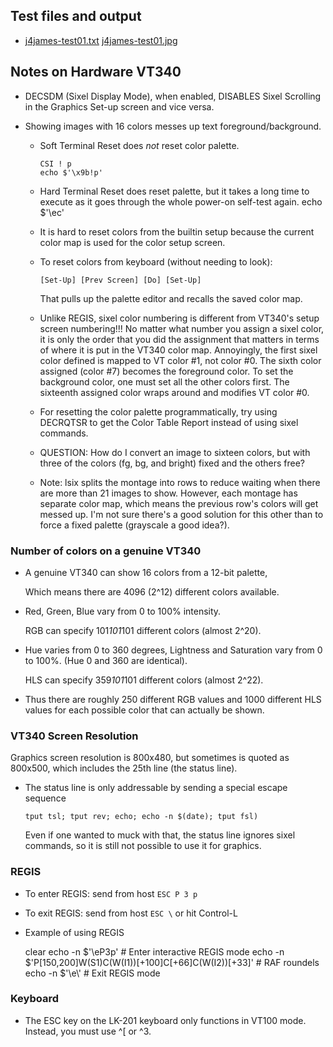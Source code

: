 ## Test files and output

* [j4james-test01.txt](j4james-test01.txt)
  [j4james-test01.jpg](j4james-test01.jpg)

## Notes on Hardware VT340 

* DECSDM (Sixel Display Mode), when enabled, DISABLES Sixel Scrolling
  in the Graphics Set-up screen and vice versa.

* Showing images with 16 colors messes up text foreground/background. 

  * Soft Terminal Reset does *not* reset color palette.

        CSI ! p
        echo $'\x9b!p'

  * Hard Terminal Reset does reset palette, but it takes a long time to
    execute as it goes through the whole power-on self-test again.
    echo $'\ec'

  * It is hard to reset colors from the builtin setup because the
    current color map is used for the color setup screen.

  * To reset colors from keyboard (without needing to look):

        [Set-Up] [Prev Screen] [Do] [Set-Up]

    That pulls up the palette editor and recalls the saved color map.

  * Unlike REGIS, sixel color numbering is different from VT340's setup
    screen numbering!!! No matter what number you assign a sixel color,
    it is only the order that you did the assignment that matters in
    terms of where it is put in the VT340 color map. Annoyingly, the
    first sixel color defined is mapped to VT color #1, not color #0.
    The sixth color assigned (color #7) becomes the foreground color. To
    set the background color, one must set all the other colors first.
    The sixteenth assigned color wraps around and modifies VT color #0.

  * For resetting the color palette programmatically, try using
    DECRQTSR to get the Color Table Report instead of using sixel
    commands.

  * QUESTION: How do I convert an image to sixteen colors, but with
    three of the colors (fg, bg, and bright) fixed and the others free?

  * Note: lsix splits the montage into rows to reduce waiting when
    there are more than 21 images to show. However, each montage has
    separate color map, which means the previous row's colors will get
    messed up. I'm not sure there's a good solution for this other
    than to force a fixed palette (grayscale a good idea?).

### Number of colors on a genuine VT340

  * A genuine VT340 can show 16 colors from a 12-bit palette,

    Which means there are 4096 (2^12) different colors available.

  * Red, Green, Blue vary from 0 to 100% intensity.

    RGB can specify 101*101*101 different colors (almost 2^20).

  * Hue varies from 0 to 360 degrees, Lightness and Saturation vary
    from 0 to 100%. (Hue 0 and 360 are identical).

    HLS can specify 359*101*101 different colors (almost 2^22).

  * Thus there are roughly 250 different RGB values and 1000 different
    HLS values for each possible color that can actually be shown.

### VT340 Screen Resolution 

Graphics screen resolution is 800x480, but sometimes is quoted as
800x500, which includes the 25th line (the status line).

  * The status line is only addressable by sending a special escape
    sequence

        tput tsl; tput rev; echo; echo -n $(date); tput fsl)

    Even if one wanted to muck with that, the status line ignores
    sixel commands, so it is still not possible to use it for graphics.

### REGIS

* To enter REGIS: send from host `ESC P 3 p`
* To exit REGIS: send from host `ESC \`  or hit Control-L
* Example of using REGIS

    clear
    echo -n $'\eP3p'		# Enter interactive REGIS mode
    echo -n $'P[150,200]W(S1)C(W(I1))[+100]C[+66]C(W(I2))[+33]' # RAF roundels
    echo -n $'\e\\'		# Exit REGIS mode


### Keyboard

* The ESC key on the LK-201 keyboard only functions in VT100 mode. 
  Instead, you must use ^[ or ^3.

  